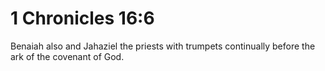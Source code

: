 # 1 Chronicles 16:6

Benaiah also and Jahaziel the priests with trumpets continually before the ark of the covenant of God.